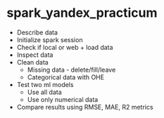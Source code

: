 # spark_yandex_practicum

- Describe data
- Initialize spark session
- Check if local or web + load data
- Inspect data
- Clean data
  - Missing data - delete/fill/leave
  - Categorical data with OHE
- Test two ml models
  - Use all data
  - Use only numerical data
- Compare results using RMSE, MAE, R2 metrics
